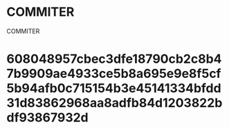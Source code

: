 # COMMITER
COMMITER






# 608048957cbec3dfe18790cb2c8b47b9909ae4933ce5b8a695e9e8f5cf5b94afb0c715154b3e45141334bfdd31d83862968aa8adfb84d1203822bdf93867932d
